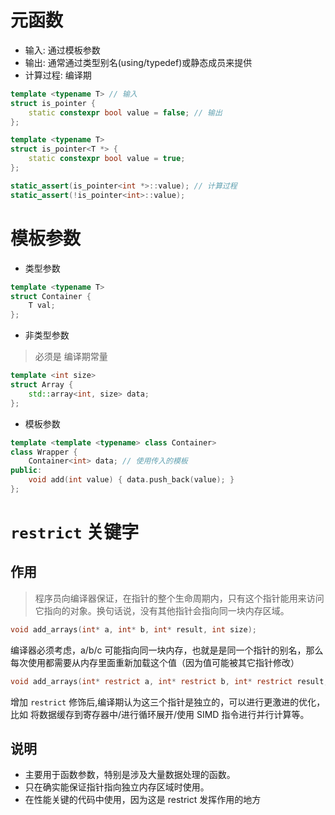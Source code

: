 # 元函数 

- 输入: 通过模板参数 
- 输出: 通常通过类型别名(using/typedef)或静态成员来提供 
- 计算过程: 编译期

```c++
template <typename T> // 输入 
struct is_pointer {
    static constexpr bool value = false; // 输出
};

template <typename T>
struct is_pointer<T *> {
    static constexpr bool value = true;
};

static_assert(is_pointer<int *>::value); // 计算过程
static_assert(!is_pointer<int>::value);
```

# 模板参数 

- 类型参数

```c++
template <typename T>
struct Container {
    T val;
};
```

- 非类型参数

> 必须是 编译期常量

```c++
template <int size>
struct Array {
    std::array<int, size> data;
};
```

- 模板参数 
```c++
template <template <typename> class Container>
class Wrapper {
    Container<int> data; // 使用传入的模板
public:
    void add(int value) { data.push_back(value); }
};
```


# `restrict` 关键字

## 作用

> 程序员向编译器保证，在指针的整个生命周期内，只有这个指针能用来访问它指向的对象。换句话说，没有其他指针会指向同一块内存区域。

```c
void add_arrays(int* a, int* b, int* result, int size);
```

编译器必须考虑，a/b/c 可能指向同一块内存，也就是是同一个指针的别名，那么每次使用都需要从内存里面重新加载这个值（因为值可能被其它指针修改）

```c
void add_arrays(int* restrict a, int* restrict b, int* restrict result, int size);
```

增加 `restrict` 修饰后,编译期认为这三个指针是独立的，可以进行更激进的优化，比如 将数据缓存到寄存器中/进行循环展开/使用 SIMD 指令进行并行计算等。

## 说明

- 主要用于函数参数，特别是涉及大量数据处理的函数。
- 只在确实能保证指针指向独立内存区域时使用。
- 在性能关键的代码中使用，因为这是 restrict 发挥作用的地方